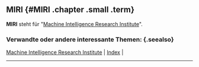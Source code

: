 ## MIRI {#MIRI .chapter .small .term}

**MIRI** steht für "[Machine Intelligence Research Institute](#Machine-Intelligence-Research-Institute)".

### Verwandte oder andere interessante Themen: {.seealso}

[Machine Intelligence Research Institute](#Machine-Intelligence-Research-Institute) |
[Index](#Index) |

----


